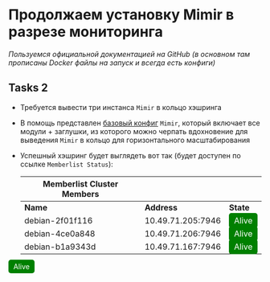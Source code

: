 # Продолжаем установку Mimir в разрезе мониторинга

_Пользуемся официальной документацией на GitHub (в основном там прописаны Docker файлы на запуск и всегда есть конфиги)_

## Tasks 2

- Требуется вывести три инстанса `Mimir` в кольцо хэшринга
- В помощь представлен [базовый конфиг](https://github.com/lamjob1993/linux-monitoring/blob/main/mimir/mimir-config-default.yml) `Mimir`, который включает все модули + заглушки, из которого можно черпать вдохновение для выведения `Mimir` в кольцо для горизонтального масштабирования
- Успешный хэшринг будет выглядеть вот так (будет доступен по ссылке `Memberlist Status`):
    
    | Memberlist Cluster Members |               |        |
    |----------------------------|---------------|--------|
    | **Name**                   | **Address**   | **State** |
    | debian-2f01f116            | 10.49.71.205:7946 | <span style="background-color: green; color: white; padding: 5px 10px; border-radius: 5px;">Alive</span>  |
    | debian-4ce0a848            | 10.49.71.206:7946 | <span style="background-color: green; color: white; padding: 5px 10px; border-radius: 5px;">Alive</span>  |
    | debian-b1a9343d            | 10.49.71.167:7946 | <span style="background-color: green; color: white; padding: 5px 10px; border-radius: 5px;">Alive</span>  |
<span style="background-color: green; color: white; padding: 5px 10px; border-radius: 5px;">Alive</span>
